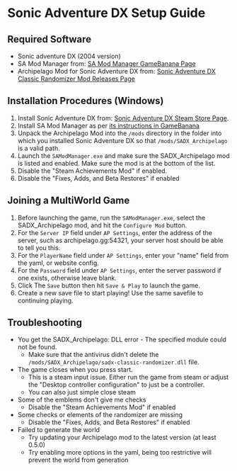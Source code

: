 # Sonic Adventure DX Setup Guide

## Required Software

- Sonic adventure DX (2004 version)
- SA Mod Manager from: [SA Mod Manager GameBanana Page](https://gamebanana.com/tools/15436)
- Archipelago Mod for Sonic Adventure DX
  from: [Sonic Adventure DX Classic Randomizer Mod Releases Page](https://github.com/ClassicSpeed/sadx-classic-randomizer/releases)

## Installation Procedures (Windows)

1. Install Sonic Adventure DX from: [Sonic Adventure DX Steam Store Page](https://store.steampowered.com/app/71250/Sonic_Adventure_DX/).
2. Install SA Mod Manager as per [its instructions in GameBanana](https://gamebanana.com/tools/15436)
3. Unpack the Archipelago Mod into the `/mods` directory in the folder into which you installed Sonic Adventure DX so
   that `/mods/SADX_Archipelago` is a valid path.
4. Launch the `SAModManager.exe` and make sure the SADX_Archipelago mod is listed and enabled. Make sure the mod is at
   the bottom of the list.
5. Disable the "Steam Achievements Mod" if enabled.
6. Disable the "Fixes, Adds, and Beta Restores" if enabled

## Joining a MultiWorld Game

1. Before launching the game, run the `SAModManager.exe`, select the SADX_Archipelago mod, and hit the `Configure Mod`
   button.
2. For the `Server IP` field under `AP Settings`, enter the address of the server, such as archipelago.gg:54321, your
   server host should be able to tell you this.
3. For the `PlayerName` field under `AP Settings`, enter your "name" field from the yaml, or website config.
4. For the `Password` field under `AP Settings`, enter the server password if one exists, otherwise leave blank.
5. Click The `Save` button then hit `Save & Play` to launch the game.
6. Create a new save file to start playing! Use the same savefile to continuing playing.

## Troubleshooting

- You get the SADX_Archipelago: DLL error - The specified module could not be found.
    - Make sure that the antivirus didn't delete the `/mods/SADX_Archipelago/sadx-classic-randomizer.dll` file.
- The game closes when you press start.
    - This is a steam input issue. Either run the game from steam or adjust the "Desktop controller configuration" to
      just be a controller.
    - You can also just simple close steam
- Some of the emblems don't give me checks
    - Disable the "Steam Achievements Mod" if enabled
- Some checks or elements of the randomizer are missing
    - Disable the "Fixes, Adds, and Beta Restores" if enabled
- Failed to generate the world
    - Try updating your Archipelago mod to the latest version (at least 0.5.0)
    - Try enabling more options in the yaml, being too restrictive will prevent the world from generation